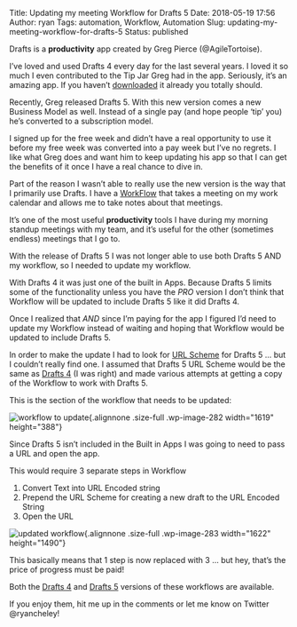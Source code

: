 Title: Updating my meeting Workflow for Drafts 5
Date: 2018-05-19 17:56
Author: ryan
Tags: automation, Workflow, Automation
Slug: updating-my-meeting-workflow-for-drafts-5
Status: published

Drafts is a **productivity** app created by Greg Pierce (\@AgileTortoise).

I’ve loved and used Drafts 4 every day for the last several years. I loved it so much I even contributed to the Tip Jar Greg had in the app. Seriously, it’s an amazing app. If you haven’t [downloaded](https://itunes.apple.com/us/app/drafts-5-capture-act/id1236254471?mt=8) it already you totally should.

Recently, Greg released Drafts 5. With this new version comes a new Business Model as well. Instead of a single pay (and hope people ‘tip’ you) he’s converted to a subscription model.

I signed up for the free week and didn’t have a real opportunity to use it before my free week was converted into a pay week but I’ve no regrets. I like what Greg does and want him to keep updating his app so that I can get the benefits of it once I have a real chance to dive in.

Part of the reason I wasn’t able to really use the new version is the way that I primarily use Drafts. I have a [WorkFlow](https://workflow.is/workflows/fe54a103d8a94faaa5784510001e374e) that takes a meeting on my work calendar and allows me to take notes about that meetings.

It’s one of the most useful **productivity** tools I have during my morning standup meetings with my team, and it’s useful for the other (sometimes endless) meetings that I go to.

With the release of Drafts 5 I was not longer able to use both Drafts 5 AND my workflow, so I needed to update my workflow.

With Drafts 4 it was just one of the built in Apps. Because Drafts 5 limits some of the functionality unless you have the *PRO* version I don’t think that Workflow will be updated to include Drafts 5 like it did Drafts 4.

Once I realized that *AND* since I’m paying for the app I figured I’d need to update my Workflow instead of waiting and hoping that Workflow would be updated to include Drafts 5.

In order to make the update I had to look for [URL Scheme](https://www.w3.org/TR/app-uri/) for Drafts 5 ... but I couldn’t really find one. I assumed that Drafts 5 URL Scheme would be the same as [Drafts 4](https://agiletortoise.zendesk.com/hc/en-us/articles/202771400-Drafts-URL-Schemes) (I was right) and made various attempts at getting a copy of the Workflow to work with Drafts 5.

This is the section of the workflow that needs to be updated:

![workflow to update](/images/uploads/2018/05/Image-5-19-18-6-37-PM.png){.alignnone .size-full .wp-image-282 width="1619" height="388"}

Since Drafts 5 isn’t included in the Built in Apps I was going to need to pass a URL and open the app.

This would require 3 separate steps in Workflow

1.  Convert Text into URL Encoded string
2.  Prepend the URL Scheme for creating a new draft to the URL Encoded String
3.  Open the URL

![updated workflow](/images/uploads/2018/05/Image-5-19-18-6-37-PM-1.png){.alignnone .size-full .wp-image-283 width="1622" height="1490"}

This basically means that 1 step is now replaced with 3 ... but hey, that’s the price of progress must be paid!

Both the [Drafts 4](https://workflow.is/workflows/fe54a103d8a94faaa5784510001e374e) and [Drafts 5](https://workflow.is/workflows/dae8898da2c34dcf9eee099c333e749d) versions of these workflows are available.

If you enjoy them, hit me up in the comments or let me know on Twitter \@ryancheley!
